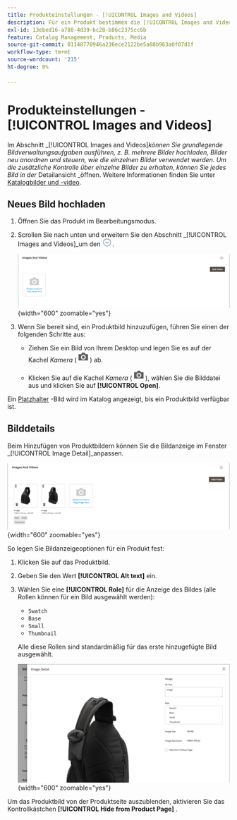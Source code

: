 ```yaml
---
title: Produkteinstellungen - [!UICONTROL Images and Videos]
description: Für ein Produkt bestimmen die [!UICONTROL Images and Videos] -Einstellungen, wie jedes Bild oder Video für die Produktliste verwendet wird.
exl-id: 13ebed16-a788-4d39-bc28-b86c2375cc6b
feature: Catalog Management, Products, Media
source-git-commit: 01148770946a236ece2122be5a88b963a0f07d1f
workflow-type: tm+mt
source-wordcount: '215'
ht-degree: 0%

---
```


# Produkteinstellungen - [!UICONTROL Images and Videos]

Im Abschnitt _[!UICONTROL Images and Videos]_können Sie grundlegende Bildverwaltungsaufgaben ausführen, z. B. mehrere Bilder hochladen, Bilder neu anordnen und steuern, wie die einzelnen Bilder verwendet werden. Um die zusätzliche Kontrolle über einzelne Bilder zu erhalten, können Sie jedes Bild in der_ Detailansicht _öffnen. Weitere Informationen finden Sie unter [Katalogbilder und -video](catalog-images-video.md).

## Neues Bild hochladen

1. Öffnen Sie das Produkt im Bearbeitungsmodus.

1. Scrollen Sie nach unten und erweitern Sie den Abschnitt _[!UICONTROL Images and Videos]_um den ![Erweiterungsselektor](../assets/icon-display-expand.png).

   ![Bilder und Videos](./assets/product-simple-images-videos.png){width="600" zoomable="yes"}

1. Wenn Sie bereit sind, ein Produktbild hinzuzufügen, führen Sie einen der folgenden Schritte aus:

   - Ziehen Sie ein Bild von Ihrem Desktop und legen Sie es auf der Kachel _Kamera_ (![Kamerasymbol](../assets/icon-camera.png)) ab.

   - Klicken Sie auf die Kachel _Kamera_ (![Kamerasymbol](../assets/icon-camera.png)), wählen Sie die Bilddatei aus und klicken Sie auf **[!UICONTROL Open]**.

Ein [Platzhalter](product-image-config.md#image-placeholders) -Bild wird im Katalog angezeigt, bis ein Produktbild verfügbar ist.

## Bilddetails

Beim Hinzufügen von Produktbildern können Sie die Bildanzeige im Fenster _[!UICONTROL Image Detail]_anpassen.

![Produktbilder](./assets/image-video.png){width="600" zoomable="yes"}

So legen Sie Bildanzeigeoptionen für ein Produkt fest:

1. Klicken Sie auf das Produktbild.

1. Geben Sie den Wert **[!UICONTROL Alt text]** ein.

1. Wählen Sie eine **[!UICONTROL Role]** für die Anzeige des Bildes (alle Rollen können für ein Bild ausgewählt werden):

   - `Swatch`
   - `Base`
   - `Small`
   - `Thumbnail`

   Alle diese Rollen sind standardmäßig für das erste hinzugefügte Bild ausgewählt.

   ![Bilddetails](./assets/product-image-details.png){width="600" zoomable="yes"}

Um das Produktbild von der Produktseite auszublenden, aktivieren Sie das Kontrollkästchen **[!UICONTROL Hide from Product Page]** .
